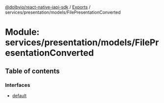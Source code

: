 [@dolbyio/react-native-iapi-sdk](../README.md) / [Exports](../modules.md) / services/presentation/models/FilePresentationConverted

# Module: services/presentation/models/FilePresentationConverted

## Table of contents

### Interfaces

- [default](../interfaces/services_presentation_models_FilePresentationConverted.default.md)
